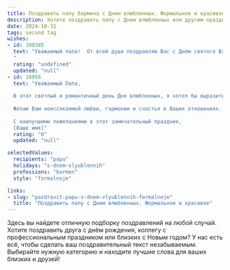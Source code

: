 ```yaml
---
title: Поздравить папу бармена с Днем влюбленных. Формальное и красивое
description: Хотите поздравить папу с Днем влюбленных или другим праздником? Наш ИИ создаст незабываемое поздравление, а вы обязательно выделитесь среди других.  
date: 2024-10-31
tags: second tag
wishes:
- id: 109385
  text: "Уважаемый папа!  От всей души поздравляю Вас с Днём святого Валентина! Желаю Вам крепкого здоровья, семейного благополучия и неизменного успеха в Вашей непростой, но такой благородной профессии бармена. Пусть каждый день будет наполнен радостью, приятными встречами и искрящимся  юмором, как лучшие коктейли Вашего мастерства.
  "
  rating: "undefined"
  updated: "null"
- id: 16956
  text: "Уважаемый Папа,
  
  В этот светлый и романтичный день Дня влюбленных, я хотел бы выразить Вам свои искренние поздравления. Пусть Ваш бар станет пристанищем для самых теплых и нежных чувств, а Ваш профессионализм и обаяние делают каждый вечер незабываемым для гостей.
  
  Желаю Вам неиссякаемой любви, гармонии и счастья в Ваших отношениях. Пусть каждый день приносит Вам новые радости и вдохновение, а Ваш труд вознаграждается почетом и уважением.
  
  С наилучшими пожеланиями в этот замечательный праздник,
  [Ваше имя]"
  rating: "0"
  updated: "null"

selectedValues:
  recipients: "papu"
  holidays: "s-dnem-vlyublennih"
  professions: "barmen"
  style: "formalnoje"

links:
- slug: "pozdravit-papu-s-dnem-vlyublennih-formalnoje"
  title: "Поздравить папу с Днем влюбленных. Формальное и красивое"
---
```


Здесь вы найдете отличную подборку поздравлений на любой случай. 
Хотите поздравить друга с днём рождения, коллегу с профессиональным праздником или близких с Новым годом? У нас есть всё, чтобы сделать ваш поздравительный текст незабываемым. Выбирайте нужную категорию и находите лучшие слова для ваших близких и друзей!

